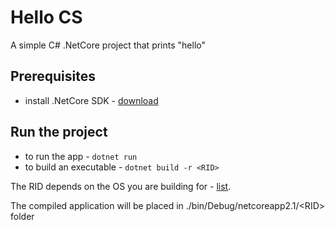 # Hello CS

A simple C# .NetCore project that prints "hello"

## Prerequisites

* install .NetCore SDK - [download](https://dotnet.microsoft.com/download)

## Run the project

* to run the app - `dotnet run`
* to build an executable - `dotnet build -r <RID>`

The RID depends on the OS you are building for - [list](https://docs.microsoft.com/en-us/dotnet/core/rid-catalog).

The compiled application will be placed in ./bin/Debug/netcoreapp2.1/\<RID> folder